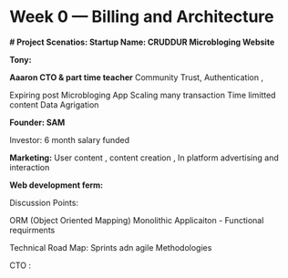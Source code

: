# Week 0 — Billing and Architecture

**# Project Scenatios:
Startup Name: CRUDDUR
Microbloging Website**

**Tony:**

**Aaaron  CTO & part time teacher**
Community Trust, Authentication ,

Expiring post Microbloging App
Scaling 
many transaction
Time limitted content 
Data  Agrigation 

**Founder: SAM**

Investor:
6 month salary funded 

**Marketing:**
User content , content creation , In platform advertising and interaction 


**Web development ferm:**

Discussion Points:

ORM (Object Oriented Mapping)
Monolithic Applicaiton - Functional requirments 

Technical Road Map:
Sprints adn agile Methodologies

CTO : 

